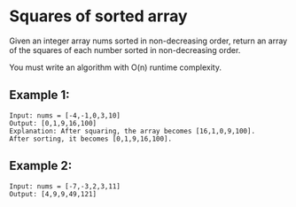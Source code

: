# Squares of sorted array

Given an integer array nums sorted in non-decreasing order, return an array of the squares of each number sorted in non-decreasing order.

You must write an algorithm with O(n) runtime complexity.

## Example 1:

```
Input: nums = [-4,-1,0,3,10]
Output: [0,1,9,16,100]
Explanation: After squaring, the array becomes [16,1,0,9,100].
After sorting, it becomes [0,1,9,16,100].
```

## Example 2:

```
Input: nums = [-7,-3,2,3,11]
Output: [4,9,9,49,121]
```
